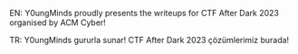 EN: Y0ungMinds proudly presents the writeups for CTF After Dark 2023 organised by ACM Cyber!

TR: Y0ungMinds gururla sunar! CTF After Dark 2023 çözümlerimiz burada!

